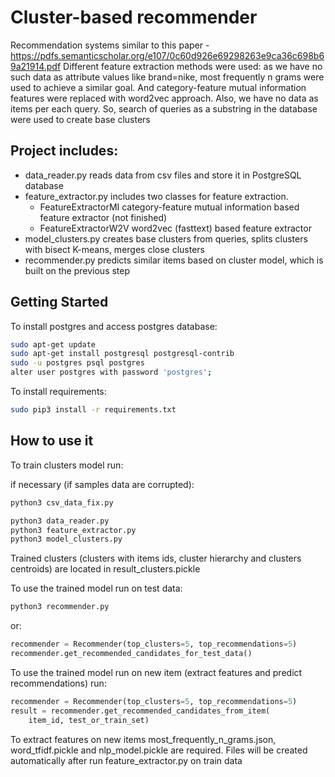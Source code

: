 # Cluster-based recommender

Recommendation systems similar to this paper -
https://pdfs.semanticscholar.org/e107/0c60d926e69298263e9ca36c698b69a21914.pdf
Different feature extraction methods were used: as we have no such data as
attribute values like brand=nike, most frequently n grams were used to
achieve a similar goal. And category-feature mutual information features were
replaced with word2vec approach.
Also, we have no data as items per each query. So, search of queries as a
substring in the database were used to create base clusters

## Project includes:

 - data_reader.py reads data from csv files and store it in PostgreSQL database
 - feature_extractor.py includes two classes for feature extraction.
   - FeatureExtractorMI category-feature mutual information based feature
extractor (not finished)
   - FeatureExtractorW2V word2vec (fasttext) based feature extractor
 - model_clusters.py creates base clusters from queries,
splits clusters with bisect K-means, merges close clusters
 - recommender.py predicts similar items based on cluster model, which is
built on the previous step

## Getting Started

To install postgres and access postgres database:

```sh
sudo apt-get update
sudo apt-get install postgresql postgresql-contrib
sudo -u postgres psql postgres
alter user postgres with password 'postgres';
```
To install requirements:

```sh
sudo pip3 install -r requirements.txt
```

## How to use it

To train clusters model run:

if necessary (if samples data are corrupted):
```sh
python3 csv_data_fix.py
```
```sh
python3 data_reader.py
python3 feature_extractor.py
python3 model_clusters.py
```

Trained clusters (clusters with items ids, cluster hierarchy and clusters
centroids) are located in result_clusters.pickle

To use the trained model run on test data:

```sh
python3 recommender.py
```

or:

```python
recommender = Recommender(top_clusters=5, top_recommendations=5)
recommender.get_recommended_candidates_for_test_data()
```

To use the trained model run on new item (extract features and predict
recommendations) run:

```python
recommender = Recommender(top_clusters=5, top_recommendations=5)
result = recommender.get_recommended_candidates_from_item(
    item_id, test_or_train_set)
```

To extract features on new items most_frequently_n_grams.json,
word_tfidf.pickle and nlp_model.pickle are required. Files will be created
automatically after run feature_extractor.py on train data
